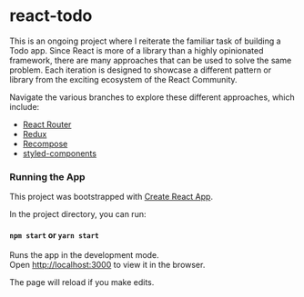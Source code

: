 # react-todo

This is an ongoing project where I reiterate the familiar task of building a Todo app.  Since React is more of a library than a highly opinionated framework, there are many approaches that can be used to solve the same problem.  Each iteration is designed to showcase a different pattern or library from the exciting ecosystem of the React Community.  

Navigate the various branches to explore these different approaches, which include:
 * [React Router](https://reacttraining.com/react-router/)
 * [Redux](http://redux.js.org/)
 * [Recompose](https://github.com/acdlite/recompose)
 * [styled-components](https://www.styled-components.com/docs)

### Running the App

This project was bootstrapped with [Create React App](https://github.com/facebookincubator/create-react-app).

In the project directory, you can run:

#### `npm start` or `yarn start`

Runs the app in the development mode.<br>
Open [http://localhost:3000](http://localhost:3000) to view it in the browser.

The page will reload if you make edits.<br>
